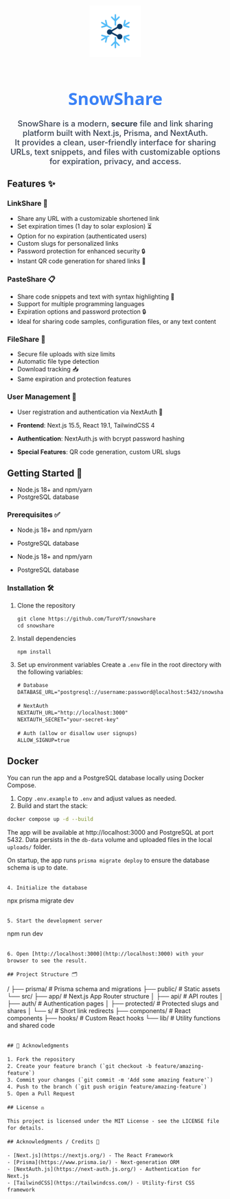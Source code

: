 <p align="center">
   <img src="public/logo.svg" alt="SnowShare Logo" width="120" style="margin-bottom: 10px;" />
</p>

<h1 align="center" style="font-family: 'Segoe UI', Arial, sans-serif; color: #3b82f6; font-size: 2.5rem; margin-bottom: 0.5em;">SnowShare</h1>

<p align="center" style="font-size: 1.15rem; color: #374151; font-weight: 500; margin-bottom: 1.5em;">
   SnowShare is a modern, <b>secure</b> file and link sharing platform built with Next.js, Prisma, and NextAuth.<br>
   It provides a clean, user-friendly interface for sharing URLs, text snippets, and files with customizable options for expiration, privacy, and access.
</p>

## Features ✨

### LinkShare 🔗
- Share any URL with a customizable shortened link
- Set expiration times (1 day to solar explosion) ⏳
- Option for no expiration (authenticated users)
- Custom slugs for personalized links
- Password protection for enhanced security 🔒
- Instant QR code generation for shared links 📱

### PasteShare 📋
- Share code snippets and text with syntax highlighting 🎨
- Support for multiple programming languages
- Expiration options and password protection 🔒
- Ideal for sharing code samples, configuration files, or any text content

### FileShare 📁
- Secure file uploads with size limits
- Automatic file type detection
- Download tracking 📥
- Same expiration and protection features

### User Management 👥
- User registration and authentication via NextAuth 🔑

- **Frontend**: Next.js 15.5, React 19.1, TailwindCSS 4
- **Authentication**: NextAuth.js with bcrypt password hashing
- **Special Features**: QR code generation, custom URL slugs

## Getting Started 🚀

- Node.js 18+ and npm/yarn
- PostgreSQL database
### Prerequisites ✅
- Node.js 18+ and npm/yarn
- PostgreSQL database

- Node.js 18+ and npm/yarn
- PostgreSQL database

### Installation 🛠️

1. Clone the repository
   ```
   git clone https://github.com/TuroYT/snowshare
   cd snowshare
   ```

2. Install dependencies
   ```
   npm install
   ```

3. Set up environment variables
   Create a `.env` file in the root directory with the following variables:
   ```
   # Database
   DATABASE_URL="postgresql://username:password@localhost:5432/snowshare"
   
   # NextAuth
   NEXTAUTH_URL="http://localhost:3000"
   NEXTAUTH_SECRET="your-secret-key"

   # Auth (allow or disallow user signups)
   ALLOW_SIGNUP=true
   ```
## Docker

You can run the app and a PostgreSQL database locally using Docker Compose.

1. Copy `.env.example` to `.env` and adjust values as needed.
2. Build and start the stack:

```bash
docker compose up -d --build
```

The app will be available at http://localhost:3000 and PostgreSQL at port 5432. Data persists in the `db-data` volume and uploaded files in the local `uploads/` folder.

On startup, the app runs `prisma migrate deploy` to ensure the database schema is up to date.
   ```

4. Initialize the database
   ```
   npx prisma migrate dev
   ```

5. Start the development server
   ```
   npm run dev
   ```

6. Open [http://localhost:3000](http://localhost:3000) with your browser to see the result.

## Project Structure 🗂️

```
/
├── prisma/                # Prisma schema and migrations
├── public/                # Static assets
└── src/
    ├── app/               # Next.js App Router structure
    │   ├── api/           # API routes
    │   ├── auth/          # Authentication pages
    │   ├── protected/     # Protected slugs and shares
    │   └── s/             # Short link redirects
    ├── components/        # React components
    ├── hooks/             # Custom React hooks
    └── lib/               # Utility functions and shared code
```

## 🙏 Acknowledgments

1. Fork the repository
2. Create your feature branch (`git checkout -b feature/amazing-feature`)
3. Commit your changes (`git commit -m 'Add some amazing feature'`)
4. Push to the branch (`git push origin feature/amazing-feature`)
5. Open a Pull Request

## License ⚖️

This project is licensed under the MIT License - see the LICENSE file for details.

## Acknowledgments / Credits 🙌

- [Next.js](https://nextjs.org/) - The React Framework
- [Prisma](https://www.prisma.io/) - Next-generation ORM
- [NextAuth.js](https://next-auth.js.org/) - Authentication for Next.js
- [TailwindCSS](https://tailwindcss.com/) - Utility-first CSS framework

